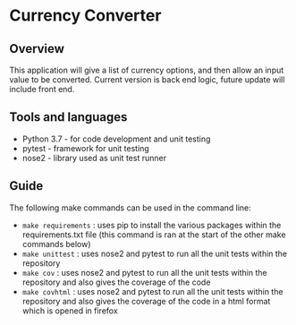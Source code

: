 # Currency Converter

## Overview
This application will give a list of currency options, and then allow an input value to be converted.
Current version is back end logic, future update will include front end.

## Tools and languages
- Python 3.7 - for code development and unit testing
- pytest - framework for unit testing
- nose2 - library used as unit test runner

## Guide
The following make commands can be used in the command line:
- `make requirements` : uses pip to install the various packages within the requirements.txt file (this command is 
ran at the start of the other make commands below)
- `make unittest` : uses nose2 and pytest to run all the unit tests within the repository
- `make cov` : uses nose2 and pytest to run all the unit tests within the repository and also gives the coverage 
of the code
- `make covhtml` : uses nose2 and pytest to run all the unit tests within the repository and also gives the coverage 
of the code in a html format which is opened in firefox

